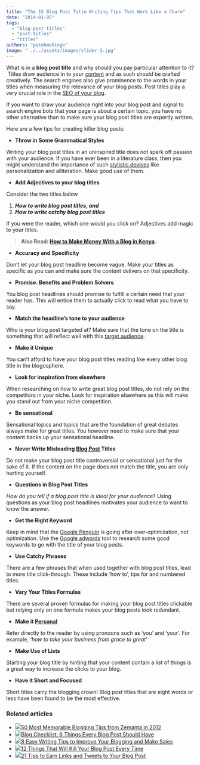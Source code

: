 ```yaml
---
title: "The 15 Blog Post Title Writing Tips That Work Like a Charm"
date: "2014-01-05"
tags: 
  - "blog-post-titles"
  - "post-titles"
  - "titles"
authors: "patohmahinge"
image: "../../assets/images/slider-3.jpg"
---
```


What is in a **blog post title** and why should you pay particular attention to it?  Titles draw audience in to your [content](https://mahinge.com/wp-content/uploads/2014/01/Content_%28media%29 "Content (media)") and as such should be crafted creatively. The search engines also give prominence to the words in your titles when measuring the relevance of your blog posts. Post titles play a very crucial role in the [SEO of your blog](https://mahinge.com/ "blog seo").

If you want to draw your audience right into your blog post and signal to search engine bots that your page is about a certain topic, you have no other alternative than to make sure your blog post titles are expertly written.

Here are a few tips for creating killer blog posts:

- **Throw in Some Grammatical Styles**

Writing your blog post titles in an uninspired title does not spark off passion with your audience. If you have ever been in a literature class, then you might understand the importance of such [stylistic devices](https://mahinge.com/wp-content/uploads/2014/01/Stylistic_device "Stylistic device") like personalization and alliteration. Make good use of them.

- **Add Adjectives to your blog titles**

Consider the two titles below

1. **_How to write blog post titles, and_**
2. **_How to write catchy blog post titles_**

If you were the reader, which one would you click on? Adjectives add magic to your titles.

> **Also Read: [How to Make Money With a Blog in Kenya](https://mahinge.com/fully-monetize-blog-kenya/).**

- **Accuracy and Specificity**

Don’t let your blog post headline become vague. Make your titles as specific as you can and make sure the content delivers on that specificity.

- **Promise. Benefits and Problem Solvers**

You blog post headlines should promise to fulfill a certain need that your reader has. This will entice them to actually click to read what you have to say.

- **Match the headline’s tone to your audience**

Who is your blog post targeted at? Make sure that the tone on the title is something that will reflect well with this [target audience](https://mahinge.com/wp-content/uploads/2014/01/Target_audience "Target audience").

- **Make it Unique**

You can’t afford to have your blog post titles reading like every other blog title in the blogosphere.

- **Look for inspiration from elsewhere**

When researching on how to write great blog post titles, do not rely on the competitors in your niche. Look for inspiration elsewhere as this will make you stand out from your niche competition.

- **Be sensational**

Sensational topics and topics that are the foundation of great debates always make for great titles. You however need to make sure that your content backs up your sensational headline.

- **Never Write Misleading [Blog Post](https://mahinge.com/wp-content/uploads/2014/01/Blog "Blog") Titles**

Do not make your blog post title controversial or sensational just for the sake of it. If the content on the page does not match the title, you are only hurting yourself.

- **Questions in Blog Post Titles**

_How do you tell if a blog post title is ideal for your audience_? Using questions as your blog post headlines motivates your audience to want to know the answer.

- **Get the Right Keyword**

Keep in mind that the [Google Penguin](https://mahinge.com/wp-content/uploads/2014/01/Google_Penguin "Google Penguin") is going after over-optimization, not optimization. Use the [Google adwords](https://mahinge.com/wp-content/uploads/2014/01/adwords.google.com "Google AdWords") tool to research some good keywords to go with the title of your blog posts.

- **Use Catchy Phrases**

There are a few phrases that when used together with blog post titles, lead to more title click-through. These include ‘how to’, tips for and numbered titles.

- **Vary Your Titles Formulas**

There are several proven formulas for making your blog post titles clickable but relying only on one formula makes your blog posts look redundant.

- **Make it [Personal](https://mahinge.com/wp-content/uploads/2014/01/Personal_computer "Personal computer")**

Refer directly to the reader by using pronouns such as ‘you’ and ‘your’. For example, _‘how to take your business from grace to great_’

- **Make Use of Lists**

Starting your blog title by hinting that your content contain a list of things is a great way to increase the clicks to your blog.

- **Have it Short and Focused**

Short titles carry the blogging crown! Blog post titles that are eight words or less have been found to be the most effective.

### Related articles

- [![](images/129804210_150_150.jpg)](https://mahinge.com/wp-content/uploads/2014/01/50-best-blogging-tips-2012)[50 Most Memorable Blogging Tips from Zemanta in 2012](https://mahinge.com/wp-content/uploads/2014/01/50-best-blogging-tips-2012)
- [![](images/224652499_150_150.jpg)](https://mahinge.com/wp-content/uploads/2014/01/blog-checklist-6-things-every-blog-post-0694966)[Blog Checklist: 6 Things Every Blog Post Should Have](https://mahinge.com/wp-content/uploads/2014/01/blog-checklist-6-things-every-blog-post-0694966)
- [![](images/219724388_150_150.jpg)](https://mahinge.com/wp-content/uploads/2014/01/8-easy-writing-tips-improve-your-blogging-and-make-sales)[8 Easy Writing Tips to Improve Your Blogging and Make Sales](https://mahinge.com/wp-content/uploads/2014/01/8-easy-writing-tips-improve-your-blogging-and-make-sales)
- [![](images/187746634_150_150.jpg)](http://moz.com/blog/12-things-that-will-kill-your-blog-post-every-time)[12 Things That Will Kill Your Blog Post Every Time](http://moz.com/blog/12-things-that-will-kill-your-blog-post-every-time)
- [![](images/187749019_150_150.jpg)](http://moz.com/blog/21-tips-to-earn-links-and-tweets-to-your-blog-post)[21 Tips to Earn Links and Tweets to Your Blog Post](http://moz.com/blog/21-tips-to-earn-links-and-tweets-to-your-blog-post)

